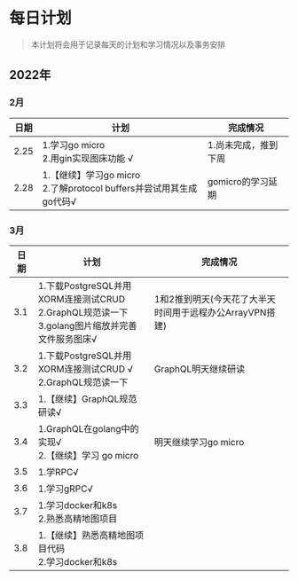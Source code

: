 # 每日计划

> 本计划将会用于记录每天的计划和学习情况以及事务安排

## 2022年

### 2月

|日期 |计划 |完成情况 |
|-----|----|---------|
|2.25 | 1.学习go micro<br/>2.用gin实现图床功能 √|1.尚未完成，推到下周|
|2.28|1.【继续】学习go micro<br/>2.了解protocol buffers并尝试用其生成go代码√|gomicro的学习延期|

### 3月
|日期 |计划 |完成情况 |
|-----|----|---------|
|3.1|1.下载PostgreSQL并用XORM连接测试CRUD <br />2.GraphQL规范读一下<br/>3.golang图片缩放并完善文件服务图床√|1和2推到明天(今天花了大半天时间用于远程办公ArrayVPN搭建)|
|3.2|1.下载PostgreSQL并用XORM连接测试CRUD √<br />2.GraphQL规范读一下<br/>|GraphQL明天继续研读|
|3.3|1.【继续】GraphQL规范研读√||
|3.4|1.GraphQL在golang中的实现√<br />2.【继续】学习 go micro|明天继续学习go micro|
|3.5|1.学RPC√||
|3.6|1.学习gRPC√||
|3.7|1.学习docker和k8s<br/>2.熟悉高精地图项目||
|3.8|1.【继续】熟悉高精地图项目代码<br/>2.学习docker和k8s||